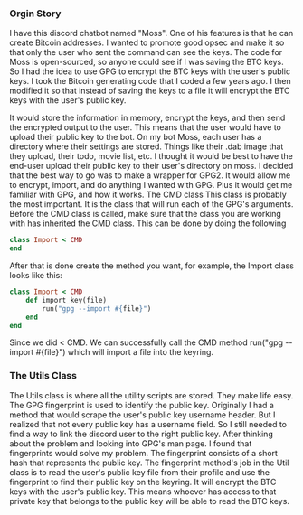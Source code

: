 ### Orgin Story
I have this discord chatbot named "Moss". One of his features is that he can create Bitcoin addresses. I wanted to promote good opsec and make it so that only the user who sent the command can see the keys. The code for Moss is open-sourced, so anyone could see if I was saving the BTC keys.
So I had the idea to use GPG to encrypt the BTC keys with the user's public keys.
 I took the Bitcoin generating code that I coded a few years ago. I then modified it so that instead of saving the keys to a file it will encrypt the BTC keys with the user's public key. 


It would store the information in memory, encrypt the keys, and then send the encrypted output to the user.
This means that the user would have to upload their public key to the bot. On my bot Moss, each user has a directory where their settings are stored. Things like their .dab image that they upload, their todo, movie list, etc. I thought it would be best to have the end-user upload their public key to their user's directory on moss.
I decided that the best way to go was to make a wrapper for GPG2. It would allow me to encrypt, import, and do anything I wanted with GPG. Plus it would get me familiar with GPG, and how it works.
The CMD class
This class is probably the most important. It is the class that will run each of the GPG's arguments.
Before the CMD class is called, make sure that the class you are working with has inherited the CMD class. This can be done by doing the following
```ruby
class Import < CMD
end
```
After that is done create the method you want, for example, the Import class looks like this:
```ruby
class Import < CMD
    def import_key(file)
        run("gpg --import #{file}")
    end
end
```
Since we did < CMD. We can successfully call the CMD method run("gpg --import #{file}") which will import a file into the keyring.

### The Utils Class
The Utils class is where all the utility scripts are stored. They make life easy. The GPG fingerprint is used to identify the public key.
Originally I had a method that would scrape the user's public key username header. But I realized that not every public key has a username field. So I still needed to find a way to link the discord user to the right public key. After thinking about the problem and looking into GPG's man page. I found that fingerprints would solve my problem.
The fingerprint consists of a short hash that represents the public key. The fingerprint method's job in the Util class is to read the user's public key file from their profile and use the fingerprint to find their public key on the keyring. It will encrypt the BTC keys with the user's public key. This means whoever has access to that private key that belongs to the public key will be able to read the BTC keys.

